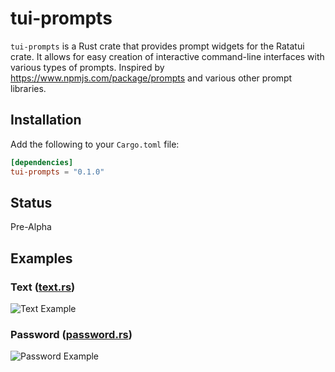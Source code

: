 # tui-prompts

`tui-prompts` is a Rust crate that provides prompt widgets for the Ratatui crate. It allows for easy
creation of interactive command-line interfaces with various types of prompts. Inspired by
<https://www.npmjs.com/package/prompts> and various other prompt libraries.

## Installation

Add the following to your `Cargo.toml` file:

```toml
[dependencies]
tui-prompts = "0.1.0"
```

## Status

Pre-Alpha

## Examples

### Text ([text.rs](./examples/text.rs))

![Text Example](https://vhs.charm.sh/vhs-71AGPkd5DExOhgelWulK7e.gif)

### Password ([password.rs](./examples/password.rs))

![Password Example](https://vhs.charm.sh/vhs-5c9ruqSJirlQtRutEaIv9z.gif)
